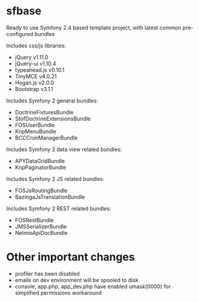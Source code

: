 sfbase
=====

Ready to use Symfony 2.4 based template project, with latest common pre-configured bundles

Includes css/js libraries:
- jQuery v1.11.0
- jQuery-ui v1.10.4
- typeahead.js v0.10.1
- TinyMCE v4.0.21
- Hogan.js v2.0.0
- Bootstrap v3.1.1

Includes Symfony 2 general bundles:
- DoctrineFixturesBundle
- StofDoctrineExtensionsBundle
- FOSUserBundle
- KnpMenuBundle
- BCCCronManagerBundle

Includes Symfony 2 data view related bundles:
- APYDataGridBundle
- KnpPaginatorBundle

Includes Symfony 2 JS related bundles:
- FOSJsRoutingBundle
- BazingaJsTranslationBundle

Includes Symfony 2 REST related bundles:
- FOSRestBundle
- JMSSerializerBundle
- NelmioApiDocBundle

Other important changes
===
- profiler has been disabled
- emails on dev environment will be spooled to disk
- console, app.php, app_dev.php have enabled umask(0000) for simplified permissions workaround